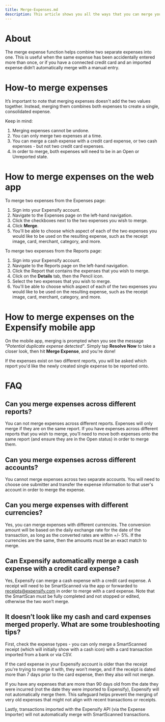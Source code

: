 ```yaml
---
title: Merge-Expenses.md
description: This article shows you all the ways that you can merge your expenses in Expensify!
---
```

<!-- The lines above are required by Jekyll to process the .md file -->

# About
The merge expense function helps combine two separate expenses into one. This is useful when the same expense has been accidentally entered more than once, or if you have a connected credit card and an imported expense didn’t automatically merge with a manual entry. 

# How-to merge expenses
It’s important to note that merging expenses doesn't add the two values together. Instead, merging them combines both expenses to create a single, consolidated expense.

Keep in mind: 
1. Merging expenses cannot be undone.
2. You can only merge two expenses at a time.
3. You can merge a cash expense with a credit card expense, or two cash expenses - but not two credit card expenses.
4. In order to merge, both expenses will need to be in an Open or Unreported state.

# How to merge expenses on the web app
To merge two expenses from the Expenses page:
1. Sign into your Expensify account.
2. Navigate to the Expenses page on the left-hand navigation.
3. Click the checkboxes next to the two expenses you wish to merge.
4. Click **Merge**.
5. You'll be able to choose which aspect of each of the two expenses you would like to be used on the resulting expense, such as the receipt image, card, merchant, category, and more.  

To merge two expenses from the Reports page:
1. Sign into your Expensify account.
2. Navigate to the Reports page on the left-hand navigation.
3. Click the Report that contains the expenses that you wish to merge.
4. Click on the **Details** tab, then the Pencil icon.
5. Select the two expenses that you wish to merge.
6. You'll be able to choose which aspect of each of the two expenses you would like to be used on the resulting expense, such as the receipt image, card, merchant, category, and more.   

# How to merge expenses on the Expensify mobile app
On the mobile app, merging is prompted when you see the message _"Potential duplicate expense detected"_. Simply tap **Resolve Now** to take a closer look, then hit **Merge Expense**, and you're done! 

If the expenses exist on two different reports, you will be asked which report you'd like the newly created single expense to be reported onto.

# FAQ

## Can you merge expenses across different reports?

You can not merge expenses across different reports. Expenses will only merge if they are on the same report. If you have expenses across different reports that you wish to merge, you’ll need to move both expenses onto the same report (and ensure they are in the Open status) in order to merge them.

## Can you merge expenses across different accounts?

You cannot merge expenses across two separate accounts. You will need to choose one submitter and transfer the expense information to that user's account in order to merge the expense.
## Can you merge expenses with different currencies?

Yes, you can merge expenses with different currencies. The conversion amount will be based on the daily exchange rate for the date of the transaction, as long as the converted rates are within +/- 5%. If the currencies are the same, then the amounts must be an exact match to merge.

## Can Expensify automatically merge a cash expense with a credit card expense?

Yes, Expensify can merge a cash expense with a credit card expense. A receipt will need to be SmartScanned via the app or forwarded to [receipts@expensify.com](mailto:receipts@expensify.com) in order to merge with a card expense. Note that the SmartScan must be fully completed and not stopped or edited, otherwise the two won’t merge. 

## It doesn’t look like my cash and card expenses merged properly. What are some troubleshooting tips?
First, check the expense types - you can only merge a SmartScanned receipt (which will initially show with a cash icon) with a card transaction imported from a bank or via CSV.  

If the card expense in your Expensify account is older than the receipt you're trying to merge it with, they won't merge, and if the receipt is dated more than 7 days prior to the card expense, then they also will not merge.

If you have any expenses that are more than 90 days old from the date they were incurred (not the date they were imported to Expensify), Expensify will not automatically merge them. This safeguard helps prevent the merging of very old expenses that might not align with recent transactions or receipts.

Lastly, transactions imported with the Expensify API (via the Expense Importer) will not automatically merge with SmartScanned transactions.
